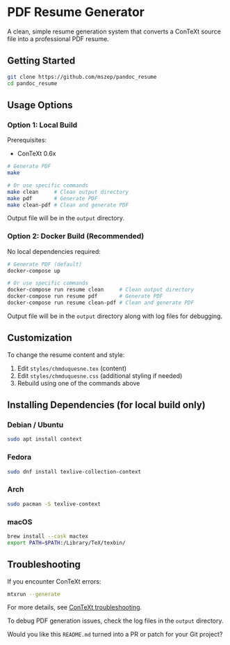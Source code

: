 # PDF Resume Generator

A clean, simple resume generation system that converts a ConTeXt source file into a professional PDF resume.

## Getting Started

```bash
git clone https://github.com/mszep/pandoc_resume
cd pandoc_resume
```

## Usage Options

### Option 1: Local Build

Prerequisites:
* ConTeXt 0.6x

```bash
# Generate PDF
make

# Or use specific commands
make clean     # Clean output directory
make pdf       # Generate PDF
make clean-pdf # Clean and generate PDF
```

Output file will be in the `output` directory.

### Option 2: Docker Build (Recommended)

No local dependencies required:

```bash
# Generate PDF (default)
docker-compose up

# Or use specific commands
docker-compose run resume clean     # Clean output directory
docker-compose run resume pdf       # Generate PDF
docker-compose run resume clean-pdf # Clean and generate PDF
```

Output file will be in the `output` directory along with log files for debugging.

## Customization

To change the resume content and style:
1. Edit `styles/chmduquesne.tex` (content)
2. Edit `styles/chmduquesne.css` (additional styling if needed)
3. Rebuild using one of the commands above

## Installing Dependencies (for local build only)

### Debian / Ubuntu
```bash
sudo apt install context
```

### Fedora
```bash
sudo dnf install texlive-collection-context
```

### Arch
```bash
sudo pacman -S texlive-context
```

### macOS
```bash
brew install --cask mactex
export PATH=$PATH:/Library/TeX/texbin/
```

## Troubleshooting

If you encounter ConTeXt errors:
```bash
mtxrun --generate
```

For more details, see [ConTeXt troubleshooting](https://tex.stackexchange.com/questions/53892/texlive-2011-context-problem).

To debug PDF generation issues, check the log files in the `output` directory.

Would you like this `README.md` turned into a PR or patch for your Git project?
